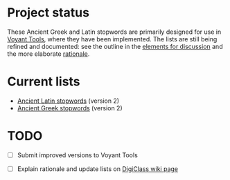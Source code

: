 # Project status

These Ancient Greek and Latin stopwords are primarily designed for use in [Voyant Tools](http://voyant-tools.org/), where they have been implemented. The lists are still being refined and documented: see the outline in the [elements for discussion](https://github.com/aurelberra/stopwords/blob/master/elements_for_discussion.md) and the more elaborate [rationale](https://github.com/aurelberra/stopwords/blob/master/rationale.md).

# Current lists

* [Ancient Latin stopwords](https://github.com/aurelberra/stopwords/blob/master/stopwords_latin.txt) (version 2)
* [Ancient Greek stopwords](https://github.com/aurelberra/stopwords/blob/master/stopwords_greek.txt) (version 2)

# TODO

* [ ] Submit improved versions to Voyant Tools

* [ ] Explain rationale and update lists on [DigiClass wiki page](http://wiki.digitalclassicist.org/Stopwords_for_Greek_and_Latin)
